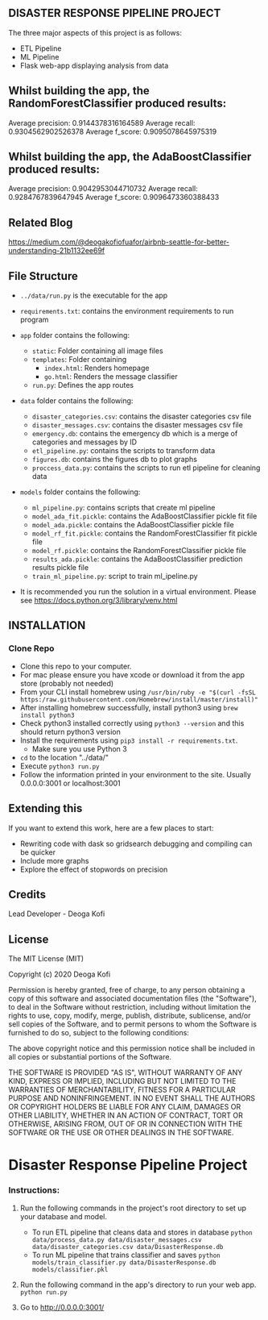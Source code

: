DISASTER RESPONSE PIPELINE PROJECT
------------------------------------
The three major aspects of this project is as follows:

* ETL Pipeline
* ML Pipeline
* Flask web-app displaying analysis from data

Whilst building the app, the RandomForestClassifier produced results:
----------------------------------------------------------------------
Average precision: 0.9144378316164589
Average recall: 0.9304562902526378
Average f_score: 0.9095078645975319

Whilst building the app, the AdaBoostClassifier produced results:
---------------------------------------------------------------------
Average precision: 0.9042953044710732
Average recall: 0.9284767839647945
Average f_score: 0.9096473360388433

Related Blog
----------------------
https://medium.com/@deogakofiofuafor/airbnb-seattle-for-better-understanding-21b1132ee69f

File Structure
----------------------
* `../data/run.py` is the executable for the app

* `requirements.txt`: contains the environment requirements to run program
* `app` folder contains the following:
  * `static`: Folder containing all image files
  * `templates`: Folder containing
    * `index.html`: Renders homepage
    * `go.html`: Renders the message classifier
  * `run.py`: Defines the app routes

* `data` folder contains the following:
    *  `disaster_categories.csv`: contains the disaster categories csv file
    * `disaster_messages.csv`: contains the disaster messages csv file
    * `emergency.db`: contains the emergency db which is a merge of categories and messages by ID
    * `etl_pipeline.py`: contains the scripts to transform data
    * `figures.db`: contains the figures db to plot graphs
    * `proccess_data.py`: contains the scripts to run etl pipeline for cleaning data

* `models` folder contains the following:
    * `ml_pipeline.py`: contains scripts that create ml pipeline
    * `model_ada_fit.pickle`: contains the AdaBoostClassifier pickle fit file
    * `model_ada.pickle`: contains the AdaBoostClassifier pickle file
    * `model_rf_fit.pickle`: contains the RandomForestClassifier fit pickle file
    * `model_rf.pickle`: contains the RandomForestClassifier pickle file
    * `results_ada.pickle`: contains the AdaBoostClassifier prediction results pickle file
    * `train_ml_pipeline.py`: script to train ml_ipeline.py


* It is recommended you run the solution in a virtual environment. Please see https://docs.python.org/3/library/venv.html


INSTALLATION
----------------------
### Clone Repo

* Clone this repo to your computer.
* For mac please ensure you have xcode or download it from the app store (probably not needed)
* From your CLI install homebrew using `/usr/bin/ruby -e "$(curl -fsSL https:/raw.githubusercontent.com/Homebrew/install/master/install)"`
* After installing homebrew successfully, install python3 using `brew install python3`
* Check python3 installed correctly using `python3 --version` and this should return python3 version
* Install the requirements using `pip3 install -r requirements.txt`.
    * Make sure you use Python 3
* `cd` to the location "../data/"
* Execute `python3 run.py`
* Follow the information printed in your environment to the site. Usually 0.0.0.0:3001 or localhost:3001


Extending this
-------------------------

If you want to extend this work, here are a few places to start:

* Rewriting code with dask so gridsearch debugging and compiling can be quicker
* Include more graphs
* Explore the effect of stopwords on precision



## Credits

Lead Developer - Deoga Kofi


## License

The MIT License (MIT)

Copyright (c) 2020 Deoga Kofi

Permission is hereby granted, free of charge, to any person obtaining a copy of this software and associated documentation files (the "Software"), to deal in the Software without restriction, including without limitation the rights to use, copy, modify, merge, publish, distribute, sublicense, and/or sell copies of the Software, and to permit persons to whom the Software is furnished to do so, subject to the following conditions:

The above copyright notice and this permission notice shall be included in all copies or substantial portions of the Software.

THE SOFTWARE IS PROVIDED "AS IS", WITHOUT WARRANTY OF ANY KIND, EXPRESS OR IMPLIED, INCLUDING BUT NOT LIMITED TO THE WARRANTIES OF MERCHANTABILITY, FITNESS FOR A PARTICULAR PURPOSE AND NONINFRINGEMENT. IN NO EVENT SHALL THE AUTHORS OR COPYRIGHT HOLDERS BE LIABLE FOR ANY CLAIM, DAMAGES OR OTHER LIABILITY, WHETHER IN AN ACTION OF CONTRACT, TORT OR OTHERWISE, ARISING FROM, OUT OF OR IN CONNECTION WITH THE SOFTWARE OR THE USE OR OTHER DEALINGS IN THE SOFTWARE.




















# Disaster Response Pipeline Project

### Instructions:
1. Run the following commands in the project's root directory to set up your database and model.

    - To run ETL pipeline that cleans data and stores in database
        `python data/process_data.py data/disaster_messages.csv data/disaster_categories.csv data/DisasterResponse.db`
    - To run ML pipeline that trains classifier and saves
        `python models/train_classifier.py data/DisasterResponse.db models/classifier.pkl`

2. Run the following command in the app's directory to run your web app.
    `python run.py`

3. Go to http://0.0.0.0:3001/
